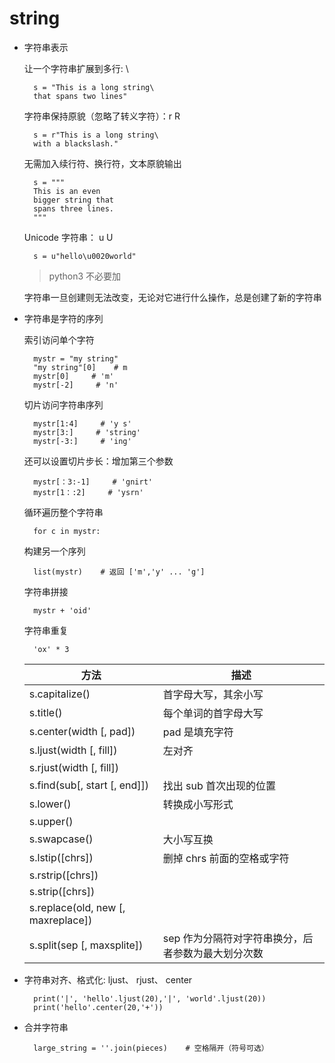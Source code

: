 # string

- 字符串表示

    让一个字符串扩展到多行: \

        s = "This is a long string\
        that spans two lines"

    字符串保持原貌（忽略了转义字符）：r R

        s = r"This is a long string\
        with a blackslash."

    无需加入续行符、换行符，文本原貌输出

        s = """
        This is an even
        bigger string that
        spans three lines.
        """

    Unicode 字符串： u U

        s = u"hello\u0020world"
    > python3 不必要加

    字符串一旦创建则无法改变，无论对它进行什么操作，总是创建了新的字符串

- 字符串是字符的序列

    索引访问单个字符

        mystr = "my string"
        "my string"[0]    # m
        mystr[0]     # 'm'
        mystr[-2]     # 'n'

    切片访问字符串序列

        mystr[1:4]     # 'y s'
        mystr[3:]     # 'string'
        mystr[-3:]     # 'ing'

    还可以设置切片步长：增加第三个参数

        mystr[：3:-1]     # 'gnirt'
        mystr[1：:2]     # 'ysrn'

    循环遍历整个字符串

        for c in mystr:

    构建另一个序列

        list(mystr)    # 返回 ['m','y' ... 'g']

    字符串拼接

        mystr + 'oid'

    字符串重复

        'ox' * 3

    方法 | 描述
    ---|---
    s.capitalize()| 首字母大写，其余小写
    s.title()| 每个单词的首字母大写
    s.center(width [, pad])|pad 是填充字符
    s.ljust(width [, fill])| 左对齐
    s.rjust(width [, fill])|
    s.find(sub[, start [, end]])| 找出 sub 首次出现的位置
    s.lower()| 转换成小写形式
    s.upper()|
    s.swapcase()| 大小写互换
    s.lstip([chrs])| 删掉 chrs 前面的空格或字符
    s.rstrip([chrs])|
    s.strip([chrs])|
    s.replace(old, new [, maxreplace])|
    s.split(sep [, maxsplite])|sep 作为分隔符对字符串换分，后者参数为最大划分次数

- 字符串对齐、格式化: ljust、 rjust、 center

        print('|', 'hello'.ljust(20),'|', 'world'.ljust(20))
        print('hello'.center(20,'+'))

- 合并字符串

        large_string = ''.join(pieces)    # 空格隔开（符号可选）
